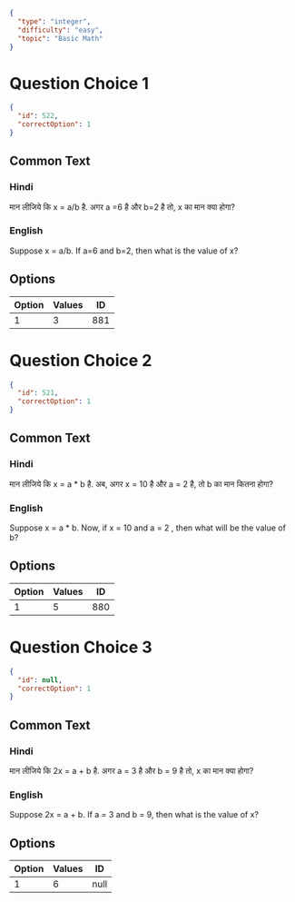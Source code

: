 ```json
{
  "type": "integer",
  "difficulty": "easy",
  "topic": "Basic Math"
}
```

# Question Choice 1
```json
{
  "id": 522,
  "correctOption": 1
}
```
## Common Text

### Hindi
मान लीजिये कि x = a/b है. अगर a =6 है और  b=2  है तो, x का मान क्या होगा?

### English
Suppose x = a/b. If a=6 and b=2, then what is the value of x?

## Options
| Option | Values                |ID     |
|:-------|:----------------------|:-----:|
| 1      | 3                     |881    |

# Question Choice 2
```json
{
  "id": 521,
  "correctOption": 1
}
```
## Common Text

### Hindi
मान लीजिये कि x = a * b है. अब, अगर x = 10 है और  a = 2  है, तो b का मान कितना होगा?

### English
Suppose x = a * b. Now, if x = 10 and a = 2 , then what will be the value of b?

## Options
| Option | Values                |ID     |
|:-------|:----------------------|:-----:|
| 1      | 5                     |880    |


# Question Choice 3
```json
{
  "id": null,
  "correctOption": 1
}
```
## Common Text

### Hindi
मान लीजिये कि 2x = a + b है. अगर a = 3 है और  b = 9  है तो, x का मान क्या होगा?

### English
Suppose 2x = a + b. If a = 3 and b = 9, then what is the value of x?

## Options
| Option | Values                |ID     |
|:-------|:----------------------|:-----:|
| 1      | 6                     |null   |
